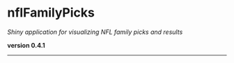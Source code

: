 # nflFamilyPicks

*Shiny application for visualizing NFL family picks and results*

**version 0.4.1**

----------
